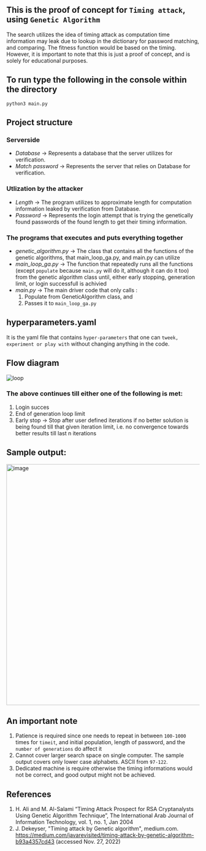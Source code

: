 ## This is the proof of concept for `Timing attack`, using `Genetic Algorithm`
 The search utilizes the idea of timing attack as computation time information may leak due to lookup in the dictionary for password matching, and comparing. The fitness function would be based on the timing. However, it is important to note that this is just a proof of concept, and is solely for educational purposes.


## To run type the following in the console within the directory
    python3 main.py

## Project structure
### Serverside
* *Database* &rarr; Represents a database that the server utilizes for verification. 
* *Match password* &rarr; Represents the server that relies on Database for verification.

### Utlization by the attacker
* *Length* &rarr; The program utilizes to approximate length for computation information leaked by verification from Database.
* *Password* &rarr; Represents the login attempt that is trying the genetically found passwords of the found length to get their timing information.

### The programs that executes and puts everything together
* *genetic_algorithm.py* &rarr; The class that contains all the functions of the genetic algorithms, that main_loop_ga.py, and main.py can utilize
* *main_loop_ga.py* &rarr; The function that repeatedly runs all the functions (except `populate` because `main.py` will do it, although it can do it too) from the genetic algorithm class until, either early stopping, generation limit, or login successfull is achivied
* *main.py* &rarr; The main driver code that only calls :
  1. Populate from GeneticAlgorithm class, and 
  2. Passes it to `main_loop_ga.py`

## hyperparameters.yaml
It is the yaml file that contains `hyper-parameters` that one can `tweek, experiment or play with` without changing anything in the code.

## Flow diagram
![loop](https://user-images.githubusercontent.com/69463767/206545322-5416ead9-a756-47da-a32c-5cd941e5cbb3.png)
### The above continues till either one of the following is met:
1. Login succes
2. End of generation loop limit
3. Early stop &rarr; Stop after user defined iterations if no better solution is being found till that given iteration limit, i.e. no convergence towards better results till last n iterations

## Sample output:
<img width="628" alt="image" src="https://user-images.githubusercontent.com/69463767/206548224-a5ba9df3-f0ae-41d6-96ed-2953c960e45c.png">

## An important note
1. Patience is required since one needs to repeat in between `100-1000` times for `timeit`, and initial population, length of password, and the `number of generations` do affect it
2. Cannot cover larger search space on single computer. The sample output covers only lower case alphabets. ASCII from `97-122`.
3. Dedicated machine is require otherwise the timing informations would not be correct, and good output might not be achieved.

## References
1. H. Ali and M. Al-Salami “Timing Attack Prospect for RSA Cryptanalysts Using Genetic Algorithm Technique”, The International Arab Journal of Information Technology, vol. 1, no. 1, Jan 2004
2. J. Dekeyser, "Timing attack by Genetic algorithm", medium.com. https://medium.com/javarevisited/timing-attack-by-genetic-algorithm-b93a4357cd43 (accessed Nov. 27, 2022)

